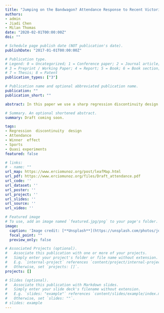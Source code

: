 ```yaml
---
title: "Jumping on the Bandwagon? Attendance Response to Recent Victories in the NBA"
authors:
- admin
- Jiadi Chen
- Milan Thomas
date: "2020-02-01T00:00:00Z"
doi: ""

# Schedule page publish date (NOT publication's date).
publishDate: "2017-01-01T00:00:00Z"

# Publication type.
# Legend: 0 = Uncategorized; 1 = Conference paper; 2 = Journal article;
# 3 = Preprint / Working Paper; 4 = Report; 5 = Book; 6 = Book section;
# 7 = Thesis; 8 = Patent
publication_types: ["3"]

# Publication name and optional abbreviated publication name.
publication: ""
publication_short: ""

abstract: In this paper we use a sharp regression discontinuity design to estimate the causal effect of a win on the attendance of the subsequent game in the National Basketball Association. The data cover games in 1981 to 2018. Our findings indicate that the fan base reacts to a recent victory, with an increase in attendance of approximately 425 tickets. This increase is approximately one-eighth of the superstar effect estimated by Humphreys and Johnson 2020. The positive response to narrow home wins relative to narrow losses suggests that sporting attendance is yet another example of luck being rewarded (Gauriot and Page 2019). In contrast, we do not find changes in attendance for games when the visiting team has a recent victory, implying the absence of externalities.

# Summary. An optional shortened abstract.
summary: Draft coming soon.

tags:
- Regression  discontinuity  design
- Attendance
- Winner  effect 
- Sports 
- Quasi experiments
featured: false

# links:
# - name: ""
url_map: https://www.erciomunoz.org/post/leafMap.html
url_pdf: https://www.erciomunoz.org/files/Draft_attendance.pdf
url_code: ''
url_dataset: ''
url_poster: ''
url_project: ''
url_slides: ''
url_source: ''
url_video: ''

# Featured image
# To use, add an image named `featured.jpg/png` to your page's folder. 
image:
  caption: 'Image credit: [**Unsplash**](https://unsplash.com/photos/jdD8gXaTZsc)'
  focal_point: ""
  preview_only: false

# Associated Projects (optional).
#   Associate this publication with one or more of your projects.
#   Simply enter your project's folder or file name without extension.
#   E.g. `internal-project` references `content/project/internal-project/index.md`.
#   Otherwise, set `projects: []`.
projects: []

# Slides (optional).
#   Associate this publication with Markdown slides.
#   Simply enter your slide deck's filename without extension.
#   E.g. `slides: "example"` references `content/slides/example/index.md`.
#   Otherwise, set `slides: ""`.
# slides: example
---
```

